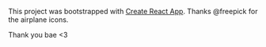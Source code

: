 This project was bootstrapped with [Create React App](https://github.com/facebookincubator/create-react-app).
Thanks @freepick for the airplane icons.

Thank you bae <3